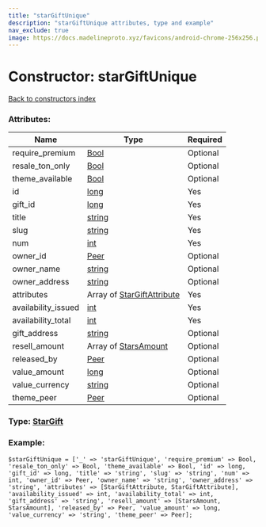 ```yaml
---
title: "starGiftUnique"
description: "starGiftUnique attributes, type and example"
nav_exclude: true
image: https://docs.madelineproto.xyz/favicons/android-chrome-256x256.png
---
```

# Constructor: starGiftUnique  
[Back to constructors index](/API_docs/constructors/index.html)



### Attributes:

| Name     |    Type       | Required |
|----------|---------------|----------|
|require\_premium|[Bool](/API_docs/types/Bool.html) | Optional|
|resale\_ton\_only|[Bool](/API_docs/types/Bool.html) | Optional|
|theme\_available|[Bool](/API_docs/types/Bool.html) | Optional|
|id|[long](/API_docs/types/long.html) | Yes|
|gift\_id|[long](/API_docs/types/long.html) | Yes|
|title|[string](/API_docs/types/string.html) | Yes|
|slug|[string](/API_docs/types/string.html) | Yes|
|num|[int](/API_docs/types/int.html) | Yes|
|owner\_id|[Peer](/API_docs/types/Peer.html) | Optional|
|owner\_name|[string](/API_docs/types/string.html) | Optional|
|owner\_address|[string](/API_docs/types/string.html) | Optional|
|attributes|Array of [StarGiftAttribute](/API_docs/types/StarGiftAttribute.html) | Yes|
|availability\_issued|[int](/API_docs/types/int.html) | Yes|
|availability\_total|[int](/API_docs/types/int.html) | Yes|
|gift\_address|[string](/API_docs/types/string.html) | Optional|
|resell\_amount|Array of [StarsAmount](/API_docs/types/StarsAmount.html) | Optional|
|released\_by|[Peer](/API_docs/types/Peer.html) | Optional|
|value\_amount|[long](/API_docs/types/long.html) | Optional|
|value\_currency|[string](/API_docs/types/string.html) | Optional|
|theme\_peer|[Peer](/API_docs/types/Peer.html) | Optional|



### Type: [StarGift](/API_docs/types/StarGift.html)


### Example:

```
$starGiftUnique = ['_' => 'starGiftUnique', 'require_premium' => Bool, 'resale_ton_only' => Bool, 'theme_available' => Bool, 'id' => long, 'gift_id' => long, 'title' => 'string', 'slug' => 'string', 'num' => int, 'owner_id' => Peer, 'owner_name' => 'string', 'owner_address' => 'string', 'attributes' => [StarGiftAttribute, StarGiftAttribute], 'availability_issued' => int, 'availability_total' => int, 'gift_address' => 'string', 'resell_amount' => [StarsAmount, StarsAmount], 'released_by' => Peer, 'value_amount' => long, 'value_currency' => 'string', 'theme_peer' => Peer];
```  

